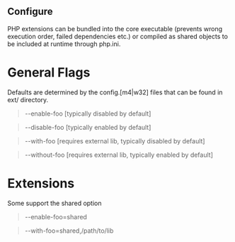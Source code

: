 Configure
---------

PHP extensions can be bundled into the core executable (prevents wrong execution order, failed dependencies etc.) or compiled as shared objects to be included at runtime through php.ini.

General Flags
=============

Defaults are determined by the config.[m4|w32] files that can be found in ext/<name> directory.

> --enable-foo [typically disabled by default]

> --disable-foo [typically enabled by default]

> --with-foo [requires external lib, typically disabled by default]

> --without-foo [requires external lib, typically enabled by default]

Extensions
==========

Some support the shared option

> --enable-foo=shared

> --with-foo=shared,/path/to/lib
